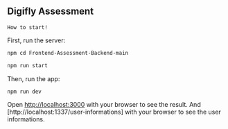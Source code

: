 ## Digifly Assessment
`How to start!`

First, run the server:

```bash
npm cd Frontend-Assessment-Backend-main
```
```bash
npm run start
```

Then, run the app:

```bash
npm run dev
```

Open [http://localhost:3000](http://localhost:3000) with your browser to see the result.
And [http://localhost:1337/user-informations] with your browser to see the user informations.

